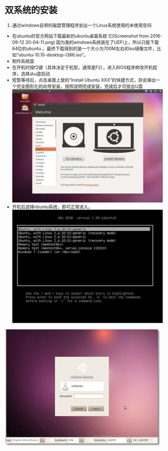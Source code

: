 # 双系统的安装

1. 通过windows自带的磁盘管理程序划出一个Linux系统使用的未使用空间
*  在ubuntu的官方网站下载最新的ubuntu桌面系统
![](Screenshot from 2016-09-12 20-04-11.png)
因为我的windows系统装在了UEFI上，所以只能下载64位的ubuntu 。最终下载得到的是一个大小为700M左右的iso镜像文件，比如“ubuntu-10.10-desktop-i386.iso”。
* 制作系统盘
* 在开机时按f2键（具体决定于机型，通常是F2），进入BIOS程序修改开机程序，选择从u盘启动
* 短暂等待后，点击桌面上放的“Install Ubuntu XXX”的快捷方式，将会弹出一个完全图形化的向导安装，按照说明完成安装，完成后才可拔出U盘
![](U74P2DT20111013202055.jpg)
* 开机后选择nbuntu系统，即可正常进入。![](d019d2bf77d1fa4219d81fbd.jpg)

![](b25d990124e6fd9e277fb593.jpg)
